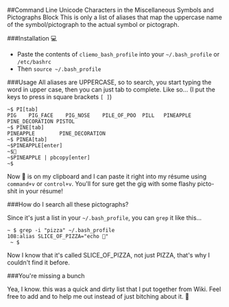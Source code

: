 ##Command Line Unicode Characters in the Miscellaneous Symbols and Pictographs Block
This is only a list of aliases that map the uppercase name of the symbol/pictograph to the actual symbol or pictograph.

###Installation 
💻


* Paste the contents of `cliemo_bash_profile` into your `~/.bash_profile` or `/etc/bashrc` 
* Then `source ~/.bash_profile`

###Usage
All aliases are UPPERCASE, so to search, you start typing the word in upper case, then you can just tab to complete. 
Like so... (I put the keys to press in square brackets `[ ]`)

    ~$ PI[tab]
    PIG    PIG_FACE    PIG_NOSE    PILE_OF_POO  PILL   PINEAPPLE   PINE_DECORATION PISTOL
    ~$ PINE[tab]
    PINEAPPLE        PINE_DECORATION  
    ~$ PINEA[tab]
    ~$PINEAPPLE[enter]
    ~$🍍
    ~$PINEAPPLE | pbcopy[enter]
    ~$

Now 🍍 is on my clipboard and I can paste it right into my résume using `command+v` or `control+v`. You'll for sure get the gig with some flashy picto-shit in your résume!

###How do I search all these pictographs?

Since it's just a list in your `~/.bash_profile`, you can `grep` it like this...

    ~ $ grep -i "pizza" ~/.bash_profile 
    108:alias SLICE_OF_PIZZA="echo 🍕"
     ~ $ 

Now I know that it's called SLICE\_OF\_PIZZA, not just PIZZA, that's why I couldn't find it before.


###You're missing a bunch

Yea, I know. this was a quick and dirty list that I put together from Wiki. Feel free to add and to help me out instead of just bitching about it.
    🍍

